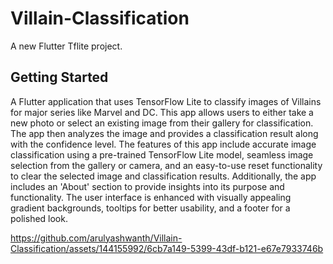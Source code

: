 # Villain-Classification
A new Flutter Tflite project.

## Getting Started


A Flutter application that uses TensorFlow Lite to classify images of Villains for major series like Marvel and DC. This app allows users to either take a new photo or select an existing image from their gallery for classification. The app then analyzes the image and provides a classification result along with the confidence level. The features of this app include accurate image classification using a pre-trained TensorFlow Lite model, seamless image selection from the gallery or camera, and an easy-to-use reset functionality to clear the selected image and classification results. Additionally, the app includes an 'About' section to provide insights into its purpose and functionality. The user interface is enhanced with visually appealing gradient backgrounds, tooltips for better usability, and a footer for a polished look.



https://github.com/arulyashwanth/Villain-Classification/assets/144155992/6cb7a149-5399-43df-b121-e67e7933746b

